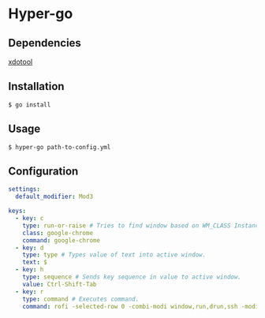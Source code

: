 # Hyper-go

## Dependencies

[xdotool](https://github.com/jordansissel/xdotool)

## Installation

`$ go install`

## Usage 

`$ hyper-go path-to-config.yml`

## Configuration

```yaml
settings:
  default_modifier: Mod3

keys:
  - key: c
    type: run-or-raise # Tries to find window based on WM_CLASS Instance and raises first match, otherwise command is executed.
    class: google-chrome
    command: google-chrome
  - key: d
    type: type # Types value of text into active window.
    text: $
  - key: h
    type: sequence # Sends key sequence in value to active window.
    value: Ctrl-Shift-Tab
  - key: r
    type: command # Executes command.
    command: rofi -selected-row 0 -combi-modi window,run,drun,ssh -modi combi -show combi    
```